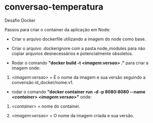 # conversao-temperatura
Desafio Docker

Passos para criar o container da aplicação em Node:

* Criar o arquivo dockerfile utilizando a imagem do node como base.

* Criar o arquivo .dockerignore com a pasta node_modules para não copiar arquvios desnecessários e potencialmente obsoletos.

* Rodar o comando **"docker build -t _\<imagem:versao\>_ ."** para criar a imagem onde:

1. _\<imagem:versao\>_ = É o nome da imagem e sua versão seguindo a convensão id_docker/nome:v1.

* rodar o comando **"docker container run -d -p 8080:8080 --name _\<container\>_ _\<imagem:versao\>_"** onde:

1. _\<container\>_ = nome do container.

1. _\<imagem:versao\>_ = O nome da imagem criada e sua versão.
